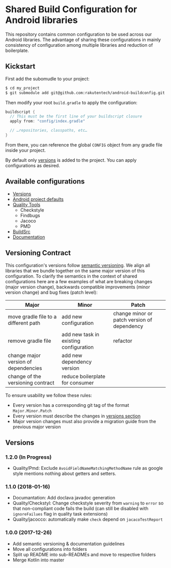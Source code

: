 # Shared Build Configuration for Android libraries
This repository contains common configuration to be used across our Android libraries. The advantage of sharing these configurations in mainly consistency of configuration among multiple libraries and reduction of boilerplate.

## Kickstart
First add the subomudle to your project:

```sh
$ cd my_project
$ git submodule add git@github.com:rakutentech/android-buildconfig.git config
```

Then modify your root `build.gradle` to apply the configuration:

```groovy
buildscript {
  // This must be the first line of your buildscript closure
  apply from: "config/index.gradle"

  // …repositories, classpaths, etc…
}
```

From there, you can reference the global `CONFIG` object from any gradle file inside your project.

By default only [versions](versions/README.md) is added to the project. You can apply configurations as desired.

## Available configurations
* [Versions](versions/README.md)
* [Android project defaults](android/README.md)
* [Quality Tools](quality/README.md)
  - Checkstyle
  - Findbugs
  - Jacoco
  - PMD
* [BuildSrc](buildSrc/README.md)
* [Documentation](documentation/README.md)

## Versioning Contract
This configuration's versions follow [semantic versioning](https://semver.org/). We align all libraries that we bundle together on the same major version of this configuration. To clarify the semantics in the context of shared configurations here are a few examples of what are breaking changes (major version change), backwards compatible improvements (minor version change) and bug fixes (patch level):

Major | Minor | Patch
----- | ----- | ------
move gradle file to a different path | add new configuration | change minor or patch version of dependency
remove gradle file | add new task in existing configuration | refactor
change major version of dependencies | add new dependency version |
change of the versioning contract | reduce boilerplate for consumer | 

To ensure usability we follow these rules:
* Every version has a corresponding git tag of the format `Major.Minor.Patch`
* Every version must describe the changes in [versions section](#versions)
* Major version changes must also provide a migration guide from the previous major version

## Versions <a name="versions"></a>
### 1.2.0 (In Progress)
* Quality/Pmd: Exclude `AvoidFieldNameMatchingMethodName` rule as google style mentions nothing about getters and setters.

### 1.1.0 (2018-01-16)
* Documantation: Add doclava javadoc generation
* Quality/Checkstyl: Change checkstyle severity from `warning` to `error` so that non-compliant code fails the build (can still be disabled with `ignoreFailues` flag in quality task extensions)
* Quality/jacocco: automatically make `check` depend on `jacacoTestReport`

### 1.0.0 (2017-12-26)
* Add semantic versioning & documentation guidelines
* Move all configurations into folders
* Split up README into sub-READMEs and move to respective folders
* Merge Kotlin into master